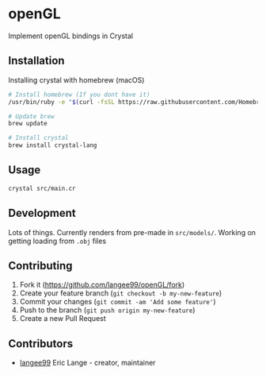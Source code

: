 # openGL

Implement openGL bindings in Crystal

## Installation

Installing crystal with homebrew (macOS)
```bash
# Install homebrew (If you dont have it)
/usr/bin/ruby -e "$(curl -fsSL https://raw.githubusercontent.com/Homebrew/install/master/install)"

# Update brew
brew update

# Install crystal
brew install crystal-lang
```

## Usage

```bash
crystal src/main.cr
```

## Development

Lots of things. Currently renders from pre-made in `src/models/`. Working on getting loading from `.obj` files

## Contributing

1. Fork it (<https://github.com/langee99/openGL/fork>)
2. Create your feature branch (`git checkout -b my-new-feature`)
3. Commit your changes (`git commit -am 'Add some feature'`)
4. Push to the branch (`git push origin my-new-feature`)
5. Create a new Pull Request

## Contributors

- [langee99](https://github.com/langee99) Eric Lange - creator, maintainer
